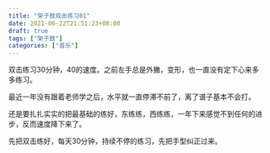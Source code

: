 ```yaml
---
title: "架子鼓双击练习01"
date: 2021-06-22T21:51:23+08:00
draft: true
tags: ["架子鼓"]
categories: ["音乐"]
---
```


双击练习30分钟，40的速度。之前左手总是外撇，变形，也一直没有定下心来多多练习。

最近一年没有跟着老师学之后，水平就一直停滞不前了，离了谱子基本不会打。

还是要扎扎实实的把最基础的练好，东练练，西练练，一年下来感觉不到任何的进步，反而速度降下来了。

先把双击练好，每天30分钟，持续不停的练习，先把手型纠正过来。